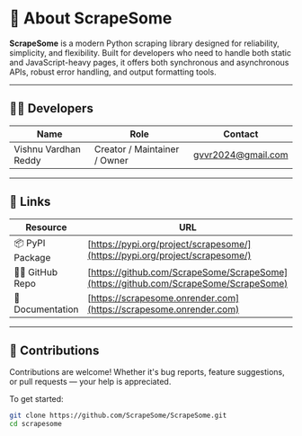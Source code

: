 # 📘 About ScrapeSome

**ScrapeSome** is a modern Python scraping library designed for reliability, simplicity, and flexibility. Built for developers who need to handle both static and JavaScript-heavy pages, it offers both synchronous and asynchronous APIs, robust error handling, and output formatting tools.

---

## 👨‍💻 Developers

| Name        | Role             | Contact                     |
|-------------|------------------|-----------------------------|
| Vishnu Vardhan Reddy  | Creator / Maintainer / Owner | [gvvr2024@gmail.com](mailto:gvvr2024@gmail.com) |

---

## 🔗 Links

| Resource           | URL                                                   |
|--------------------|--------------------------------------------------------|
| 📦 PyPI Package     | [https://pypi.org/project/scrapesome/](https://pypi.org/project/scrapesome/) |
| 🧑‍💻 GitHub Repo     | [https://github.com/ScrapeSome/ScrapeSome](https://github.com/ScrapeSome/ScrapeSome) |
| 📄 Documentation    | [https://scrapesome.onrender.com](https://scrapesome.onrender.com) |

---

## 🤝 Contributions

Contributions are welcome! Whether it's bug reports, feature suggestions, or pull requests — your help is appreciated.

To get started:

```bash
git clone https://github.com/ScrapeSome/ScrapeSome.git
cd scrapesome
```
